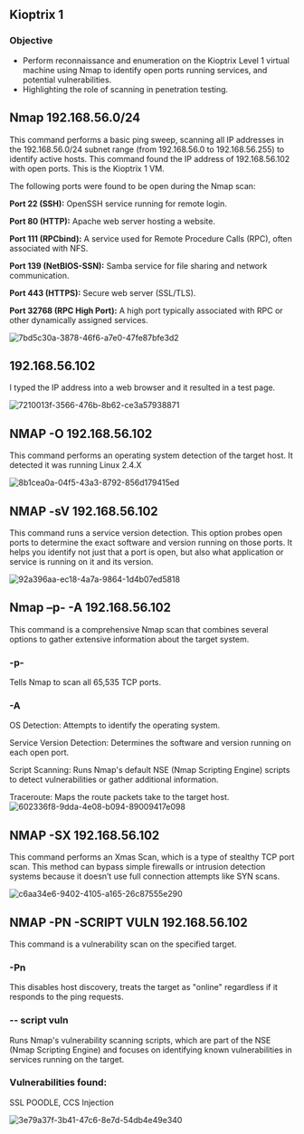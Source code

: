 ## Kioptrix 1
### Objective
- Perform reconnaissance and enumeration on the Kioptrix Level 1 virtual machine using Nmap to identify open ports running services, and potential vulnerabilities.
-  Highlighting the role of scanning in penetration testing.

## Nmap 192.168.56.0/24 
This command performs a basic ping sweep, scanning all IP addresses in the 192.168.56.0/24 subnet range (from 192.168.56.0 to 192.168.56.255) to identify active hosts. This command found the IP address of 192.168.56.102 with open ports. This is the Kioptrix 1 VM. 

The following ports were found to be open during the Nmap scan:

**Port 22 (SSH):** OpenSSH service running for remote login.

**Port 80 (HTTP):** Apache web server hosting a website.

**Port 111 (RPCbind):** A service used for Remote Procedure Calls (RPC), often associated with NFS.

**Port 139 (NetBIOS-SSN):** Samba service for file sharing and network communication.

**Port 443 (HTTPS):** Secure web server (SSL/TLS).

**Port 32768 (RPC High Port):** A high port typically associated with RPC or other dynamically assigned services.


![7bd5c30a-3878-46f6-a7e0-47fe87bfe3d2](https://github.com/user-attachments/assets/2f472994-169e-4429-bf20-c22504c1ff69)


## 192.168.56.102
I typed the IP address into a web browser and it resulted in a test page.

![7210013f-3566-476b-8b62-ce3a57938871](https://github.com/user-attachments/assets/3dbc033d-9f0d-466f-9015-f9ba5e1f046d)


## NMAP -O 192.168.56.102
This command performs an operating system detection of the target host. It detected it was running Linux 2.4.X

![8b1cea0a-04f5-43a3-8792-856d179415ed](https://github.com/user-attachments/assets/13835eea-e1fe-4757-bfcb-19bc9a4ed6de)


## NMAP -sV 192.168.56.102
This command runs a service version detection. This option probes open ports to determine the exact software and version running on those ports. It helps you identify not just that a port is open, but also what application or service is running on it and its version.

![92a396aa-ec18-4a7a-9864-1d4b07ed5818](https://github.com/user-attachments/assets/b53533dc-7aa3-46fb-bbc3-e0164dd3719b)


## Nmap –p- -A 192.168.56.102
This command is a comprehensive Nmap scan that combines several options to gather extensive information about the target system.
### -p-
Tells Nmap to scan all 65,535 TCP ports.
### -A
OS Detection: Attempts to identify the operating system.

Service Version Detection: Determines the software and version running on each open port.

Script Scanning: Runs Nmap's default NSE (Nmap Scripting Engine) scripts to detect vulnerabilities or gather additional information.

Traceroute: Maps the route packets take to the target host.
![602336f8-9dda-4e08-b094-89009417e098](https://github.com/user-attachments/assets/e0d4649e-cce4-4232-8825-b62c0a18811d)


## NMAP -SX 192.168.56.102
This command performs an Xmas Scan, which is a type of stealthy TCP port scan. This method can bypass simple firewalls or intrusion detection systems because it doesn’t use full connection attempts like SYN scans.

![c6aa34e6-9402-4105-a165-26c87555e290](https://github.com/user-attachments/assets/0876d153-13d2-425a-bcef-67f2a47c8f1b)

## NMAP -PN -SCRIPT VULN 192.168.56.102
This command is a vulnerability scan on the specified target.
### -Pn
This disables host discovery, treats the target as "online" regardless if it responds to the ping requests.
### -- script vuln 
Runs Nmap's vulnerability scanning scripts, which are part of the NSE (Nmap Scripting Engine) and focuses on identifying known vulnerabilities in services running on the target.

### Vulnerabilities found:
SSL POODLE, CCS Injection

![3e79a37f-3b41-47c6-8e7d-54db4e49e340](https://github.com/user-attachments/assets/154806ef-c3c8-4f02-99f2-b48a73c730c9)

